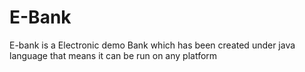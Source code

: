 # E-Bank
E-bank is a Electronic demo Bank which has been created under java language that means it can be run on any platform
